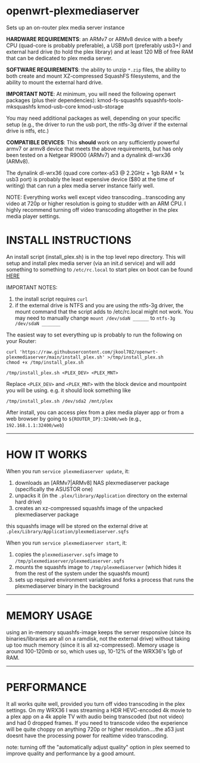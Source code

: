 # openwrt-plexmediaserver
Sets up an on-router plex media server instance

**HARDWARE REQUIREMENTS**: an ARMv7 or ARMv8 device with a beefy CPU (quad-core is probably preferable), a USB port (preferably usb3+) and external hard drive (to hold the plex library) and at least 120 MB of free RAM that can be dedicated to plex media server. 

**SOFTWARE REQUIREMENTS**: the ability to unzip `*.zip` files, the ability to both create and mount XZ-compressed SquashFS filesystems, and the ability to mount the external hard drive.

**IMPORTANT NOTE**: At minimum, you will need the following openwrt packages (plus their dependencies):  kmod-fs-squashfs squashfs-tools-mksquashfs kmod-usb-core kmod-usb-storage

You may need additional packages as well, depending on your specific setup (e.g., the driver to run the usb port, the ntfs-3g driver if the external drive is ntfs, etc.)

**COMPATIBLE DEVICES**: This **should** work on any sufficiently powerful armv7 or armv8 device that meets the above requirements, but has only been tested on a Netgear R9000 (ARMv7) and a dynalink dl-wrx36 (ARMv8).

The dynalink dl-wrx36 (quad core cortex-a53 @ 2.2GHz + 1gb RAM + 1x usb3 port) is probably the least expensive device ($80 at the time of writing) that can run a plex media server instance fairly well.

NOTE: Everything works well except video transcoding...transcoding any video at 720p or higher resolution is going to studder with an ARM CPU. I highly recommend turning off video transcoding altogether in the plex media player settings. 

# INSTALL INSTRUCTIONS

An install script (install_plex.sh) is in the top level repo directory. This will setup and install plex media server (via an init.d service) and will add something to something to `/etc/rc.local` to start plex on boot can be found [HERE](https://github.com/jkool702/openwrt-plexmediaserver/blob/main/install_plex.sh) 

IMPORTANT NOTES:

1. the install script requires `curl`
2. if the external drive is NTFS and you are using the ntfs-3g driver, the mount command that the script adds to /etc/rc.local might not work. You may need to manually change `mount /dev/sdaN ______` to `ntfs-3g /dev/sdaN _______`

The easiest way to set everything up is probably to run the following on your Router:

    curl 'https://raw.githubusercontent.com/jkool702/openwrt-plexmediaserver/main/install_plex.sh' >/tmp/install_plex.sh
    chmod +x /tmp/install_plex.sh

    /tmp/install_plex.sh <PLEX_DEV> <PLEX_MNT>

Replace `<PLEX_DEV>` and `<PLEX_MNT>` with the block device and mountpoint you will be using. e.g. it should look something like

    /tmp/install_plex.sh /dev/sda2 /mnt/plex

After install, you can access plex from a plex media player app or from a web browser by going to `${ROUTER_IP}:32400/web` (e.g., `192.168.1.1:32400/web`)

***

# HOW IT WORKS

When you run `service plexmediaserver update`, it:

1. downloads an [ARMv7|ARMv8] NAS plexmediaserver package (specifically the ASUSTOR one)
2. unpacks it (in the `.plex/library/Application` directory on the external hard drive)
3. creates an xz-compressed squashfs image of the unpacked plexmediaserver package

this squashfs image will be stored on the external drive at `.plex/Library/Application/plexmediaserver.sqfs`

When you run `service plexmediaserver start`, it:

1. copies the `plexmediaserver.sqfs` image to `/tmp/plexmediaserver/plexmediaserver.sqfs`
2. mounts the squashfs image to `/tmp/plexmediaserver` (which hides it from the rest of the system under the squashfs mount)
3. sets up required environment variables and forks a process that runs the plexmediaserver binary in the background

***

# MEMORY USAGE

using an in-memory squashfs-image keeps the server responsive (since its binaries/libraries are all on a ramdisk, not the external drive) without taking up too much memory (since it is all xz-compressed). Memory usage is around 100-120mb or so, which uses up, 10-12% of the WRX36's 1gb of RAM.

***

# PERFORMANCE

It all works quite well, provided you turn off video transcoding in the plex settings. On my WRX36 I was streaming a HDR HEVC-encoded 4k movie to a plex app on a 4k apple TV with audio being transcoded (but not video) and had 0 dropped frames. If you need to transcode video the experience will be quite choppy on anything 720p or higher resolution....the a53 just doesnt have the processing power for realtime video transcoding.

note: turning off the "automatically adjust quality" option in plex seemed to improve quality and performance by a good amount.
